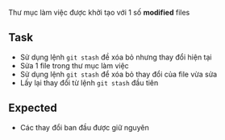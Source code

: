 Thư mục làm việc được khởi tạo với 1 số **modified** files 

## Task
- Sử dụng lệnh `git stash` đề xóa bỏ nhưng thay đổi hiện tại
- Sửa 1 file trong thư mục làm việc
- Sử dụng lệnh `git stash` để xóa bỏ thay đổi của file vừa sửa
- Lấy lại thay đổi từ lệnh `git stash` đầu tiên

## Expected 
- Các thay đổi ban đầu được giữ nguyên


